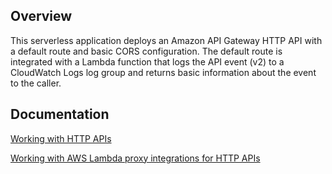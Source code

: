 ## Overview
This serverless application deploys an Amazon API Gateway HTTP API with a default route and basic CORS configuration. The default route is integrated with a Lambda function that logs the API event (v2) to a CloudWatch Logs log group and returns basic information about the event to the caller.

## Documentation
[Working with HTTP APIs](https://docs.aws.amazon.com/apigateway/latest/developerguide/http-api.html)

[Working with AWS Lambda proxy integrations for HTTP APIs](https://docs.aws.amazon.com/apigateway/latest/developerguide/http-api-develop-integrations-lambda.html)